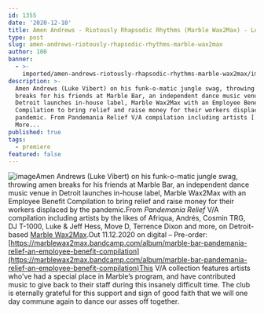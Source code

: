 ```yaml
---
id: 1355
date: '2020-12-10'
title: Amen Andrews - Riotously Rhapsodic Rhythms (Marble Wax2Max) - Loose Lips
type: post
slug: amen-andrews-riotously-rhapsodic-rhythms-marble-wax2max
author: 100
banner:
  - >-
    imported/amen-andrews-riotously-rhapsodic-rhythms-marble-wax2max/image1355.jpeg
description: >-
  Amen Andrews (Luke Vibert) on his funk-o-matic jungle swag, throwing amen
  breaks for his friends at Marble Bar, an independent dance music venue in
  Detroit launches in-house label, Marble Wax2Max with an Employee Benefit
  Compilation to bring relief and raise money for their workers displaced by the
  pandemic. From Pandemania Relief V/A compilation including artists [...]Read
  More...
published: true
tags:
  - premiere
featured: false
---
```

![image](../imported/amen-andrews-riotously-rhapsodic-rhythms-marble-wax2max/image1355.jpeg)Amen Andrews (Luke Vibert) on his funk-o-matic jungle swag, throwing amen breaks for his friends at Marble Bar, an independent dance music venue in Detroit launches in-house label, Marble Wax2Max with an Employee Benefit Compilation to bring relief and raise money for their workers displaced by the pandemic.From _Pandemania Relief_ V/A compilation including artists by the likes of Afriqua, Andrés, Cosmin TRG, DJ T-1000, Luke & Jeff Hess, Move D, Terrence Dixon and more, on Detroit-based [Marble Wax2Max](https://marblewax2max.bandcamp.com/).Out 11.12.2020 on digital – Pre-order: [https://marblewax2max.bandcamp.com/album/marble-bar-pandemania-relief-an-employee-benefit-compilation](https://marblewax2max.bandcamp.com/album/marble-bar-pandemania-relief-an-employee-benefit-compilation)This V/A collection features artists who've had a special place in Marble’s program, and have contributed music to give back to their staff during this insanely difficult time. The club is eternally grateful for this support and sign of good faith that we will one day commune again to dance our asses off together.